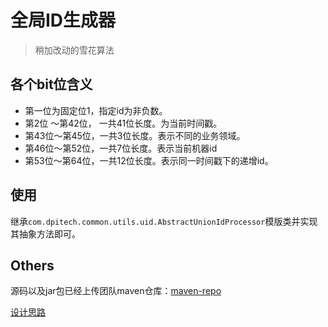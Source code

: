 # 全局ID生成器

> 稍加改动的雪花算法

## 各个bit位含义

* 第一位为固定位1，指定id为非负数。
* 第2位 ～第42位， 一共41位长度。为当前时间戳。
* 第43位～第45位，一共3位长度。表示不同的业务领域。
* 第46位～第52位，一共7位长度。表示当前机器id
* 第53位～第64位，一共12位长度。表示同一时间戳下的递增id。

## 使用

继承`com.dpitech.common.utils.uid.AbstractUnionIdProcessor`模版类并实现其抽象方法即可。

## Others

源码以及jar包已经上传团队maven仓库：[maven-repo](https://packages.aliyun.com/repos/2030781-release-71jW1l/packages)

[设计思路](https://www.yuque.com/dpitech/dy2rme/pvhyo5)